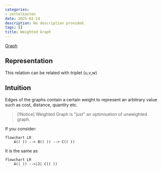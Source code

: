 ```yaml
---
categories:
- zettelkasten
date: 2025-02-14
description: No description provided.
tags: []
title: Weighted Graph
---
```


[Graph](Graph.md)

## Representation

This relation can be related with triplet (u,v,w)

## Intuition

Edges of the graphs contain a certain weight to represent an arbitrary value such as cost, distance, quantity etc.

> [!Notice]
> Weighted Graph is "just" an optimisation of unweighted graph.

If you consider:

```mermaid
flowchart LR
    A(( )) --> B(( )) --> C(( ))
```

It is the same as 

```mermaid
flowchart LR
    A(( )) -->|2| C(( ))
```
